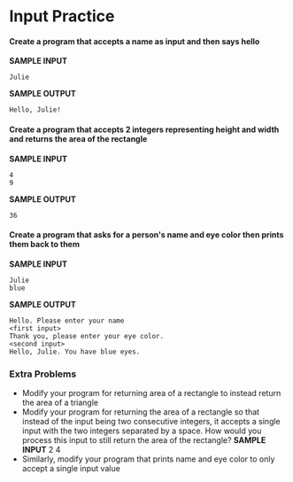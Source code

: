 # Input Practice
#### Create a program that accepts a name as input and then says hello

__SAMPLE INPUT__
```
Julie
```

__SAMPLE OUTPUT__
```
Hello, Julie!
```

#### Create a program that accepts 2 integers representing height and width and returns the area of the rectangle

__SAMPLE INPUT__
```
4
9
```

__SAMPLE OUTPUT__
```
36
```

#### Create a program that asks for a person's name and eye color then prints them back to them

__SAMPLE INPUT__
```
Julie
blue
```

__SAMPLE OUTPUT__
```
Hello. Please enter your name
<first input>
Thank you, please enter your eye color.
<second input>
Hello, Julie. You have blue eyes.
```

### Extra Problems
* Modify your program for returning area of a rectangle to instead return the area of a triangle
* Modify your program for returning the area of a rectangle so that instead of the input being two consecutive integers, it accepts a single input with the two integers separated by a space. How would you process this input to still return the area of the rectangle?
__SAMPLE INPUT__
2 4
* Similarly, modify your program that prints name and eye color to only accept a single input value